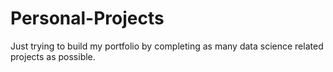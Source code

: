 # Personal-Projects
Just trying to build my portfolio by completing as many data science related projects as possible.
